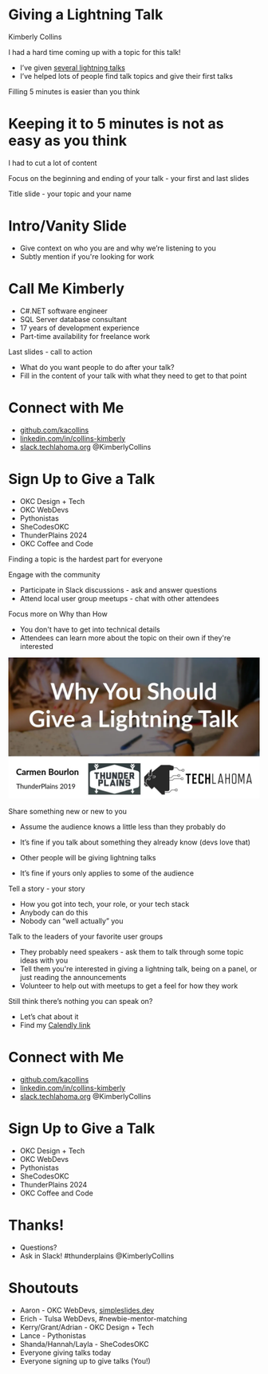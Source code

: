 # Giving a Lightning Talk
Kimberly Collins

I had a hard time coming up with a topic for this talk!
* I’ve given [several lightning talks](https://www.youtube.com/@Techlahoma/search?query=Kimberly%20Collins)
* I’ve helped lots of people find talk topics and give their first talks

Filling 5 minutes is easier than you think

# Keeping it to 5 minutes is not as easy as you think
I had to cut a lot of content

Focus on the beginning and ending of your talk - your first and last slides

Title slide - your topic and your name

# Intro/Vanity Slide
* Give context on who you are and why we’re listening to you
* Subtly mention if you're looking for work

# Call Me Kimberly
* C#.NET software engineer
* SQL Server database consultant
* 17 years of development experience
* Part-time availability for freelance work

Last slides - call to action

* What do you want people to do after your talk?
* Fill in the content of your talk with what they need to get to that point

# Connect with Me
* [github.com/kacollins](https://github.com/kacollins)
* [linkedin.com/in/collins-kimberly](https://linkedin.com/in/collins-kimberly)
* [slack.techlahoma.org](http://slack.techlahoma.org/) @KimberlyCollins

# Sign Up to Give a Talk
* OKC Design + Tech
* OKC WebDevs
* Pythonistas
* SheCodesOKC
* ThunderPlains 2024
* OKC Coffee and Code

Finding a topic is the hardest part for everyone

Engage with the community
* Participate in Slack discussions - ask and answer questions
* Attend local user group meetups - chat with other attendees

Focus more on Why than How
* You don't have to get into technical details
* Attendees can learn more about the topic on their own if they're interested

![Why](why-you-should-give-a-lightning-talk.png)

Share something new or new to you
* Assume the audience knows a little less than they probably do
* It’s fine if you talk about something they already know (devs love that)

* Other people will be giving lightning talks
* It’s fine if yours only applies to some of the audience

Tell a story - your story
* How you got into tech, your role, or your tech stack
* Anybody can do this
* Nobody can “well actually” you

Talk to the leaders of your favorite user groups
* They probably need speakers - ask them to talk through some topic ideas with you
* Tell them you're interested in giving a lightning talk, being on a panel, or just reading the announcements
* Volunteer to help out with meetups to get a feel for how they work

Still think there’s nothing you can speak on?
* Let’s chat about it
* Find my [Calendly link](https://calendly.com/kacollins/chat)

# Connect with Me
* [github.com/kacollins](https://github.com/kacollins)
* [linkedin.com/in/collins-kimberly](https://linkedin.com/in/collins-kimberly)
* [slack.techlahoma.org](http://slack.techlahoma.org/) @KimberlyCollins

# Sign Up to Give a Talk
* OKC Design + Tech
* OKC WebDevs
* Pythonistas
* SheCodesOKC
* ThunderPlains 2024
* OKC Coffee and Code

# Thanks! 
* Questions? 
* Ask in Slack! #thunderplains @KimberlyCollins

# Shoutouts
* Aaron - OKC WebDevs, [simpleslides.dev](https://simpleslides.dev/)
* Erich - Tulsa WebDevs, #newbie-mentor-matching
* Kerry/Grant/Adrian - OKC Design + Tech
* Lance - Pythonistas
* Shanda/Hannah/Layla - SheCodesOKC
* Everyone giving talks today
* Everyone signing up to give talks (You!)
